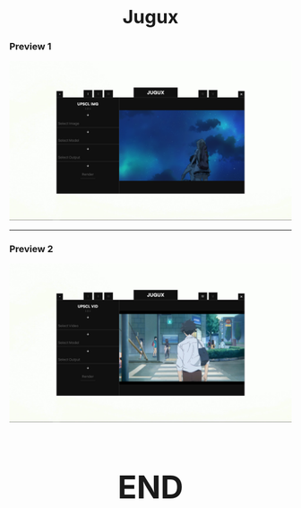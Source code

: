 ### <div align="center"><h1 align="center">Jugux</h1></div>

### Preview 1
![preview](./assets/sample1.png)
____
### Preview 2
![preview](./assets/sample2.png)

# <div align="center"><h1>END</h1></div>